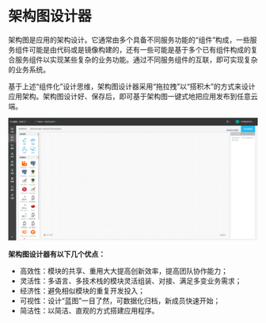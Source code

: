 # 架构图设计器

架构图是应用的架构设计。它通常由多个具备不同服务功能的“组件”构成，一些服务组件可能是由代码或是镜像构建的，还有一些可能是基于多个已有组件构成的复合服务组件以实现某些复杂的业务功能。通过不同服务组件的互联，即可实现复杂的业务系统。

基于上述“组件化”设计思维，架构图设计器采用“拖拉拽”以“搭积木”的方式来设计应用架构。架构图设计好、保存后，即可基于架构图一键式地把应用发布到任意云端。

![](/assets/import26.png)

**架构图设计器有以下几个优点：**

* 高效性：模块的共享、重用大大提高创新效率，提高团队协作能力；
* 灵活性：多语言、多技术栈的模块灵活组装、对接、满足多变业务需求；
* 经济性：避免相似模块的重复开发投入；
* 可视性：设计“蓝图”一目了然，可数据化归档，新成员快速开始；
* 简洁性：以简洁、直观的方式搭建应用程序。



